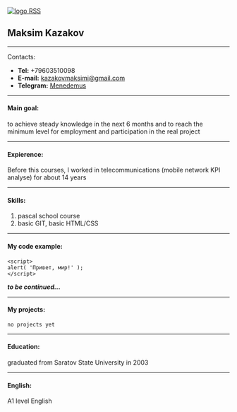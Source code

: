 [![logo RSS](https://rollingscopes.com/apple-touch-icon.png)](https://rollingscopes.com/)


## Maksim Kazakov
___
Contacts:
* __Tel:__ +79603510098
* __E-mail:__ <kazakovmaksimi@gmail.com>
* __Telegram:__ [Menedemus](https://t.me/Menedemus)
___
#### Main goal:
to achieve steady knowledge in the next 6 months and to reach the minimum level for employment and participation in the real project
___
#### Expierence:
Before this courses, I worked in telecommunications (mobile network KPI analyse) for about 14 years


___
#### Skills:
1. pascal school course
2. basic GIT, basic HTML/CSS
___
#### My code example:
```
<script>
alert( 'Привет, мир!' );
</script>
```
___to be continued...___
___
#### My projects:

`no projects yet`
___
#### Education:
graduated from Saratov State University in 2003
___
#### English:
A1 level English 
